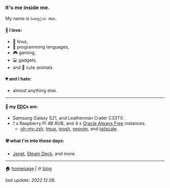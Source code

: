 ### It's me inside me.

My name is `Sungjin Han`.

#### 💖 I love:
* 🐧 linux,
* 🧮 programming languages,
* 🎮 gaming,
* 💻 gadgets,
* and 🐾 cute animals.

#### 💔 and I hate:
* almost anything else.

----

#### 🍴 my [EDC](https://en.wikipedia.org/wiki/Everyday_carry)s are:
* Samsung Galaxy S21, and Leatherman Crater C33TX.
* 1 x Raspberry Pi 4B 8GB, and 4 x [Oracle Always Free](https://www.oracle.com/cloud/free/) instances.
  * [oh-my-zsh](https://ohmyz.sh/), [tmux](https://github.com/tmux/tmux/wiki), [mosh](https://mosh.org/), [neovim](https://neovim.io/), and [tailscale](https://tailscale.com/).

#### ☢️ what I'm into these days:
* [Janet](https://janet-lang.org/), [Steam Deck](https://store.steampowered.com/steamdeck), and more.

----

🏠 [homepage](https://meinside.dev) | 🌐 [blog](https://blog.meinside.dev)

*last update: 2022.12.08.*
